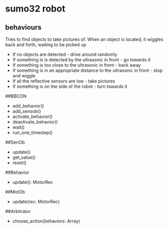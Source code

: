# sumo32 robot

## behaviours

Tries to find objects to take pictures of. When an object is located, it wiggles back and forth, waiting to be picked up

- If no objects are detected - drive around randomly
- If something is is detected by the ultrasonic in front - go towards it
- If something is too close to the ultrasonic in front - back away
- If something is in an appropriate distance to the ultrasonic in front - stop and wiggle
- If all the reflective sensors are low - take pictures
- If something is on the side of the robot - turn towards it

##BBCON
- add_behavior()
- add_sensob()
- activate_behavior()
- deactivate_behavior()
- wait()
- run_one_timestep()

##SenOb
- update()
- get_value()
- reset()

##Behavior
- update(): MotorRec

##MotOb
- update(rec: MotorRec)

##Arbitrator
- choose_action(behaviors: Array<Behavior>)
